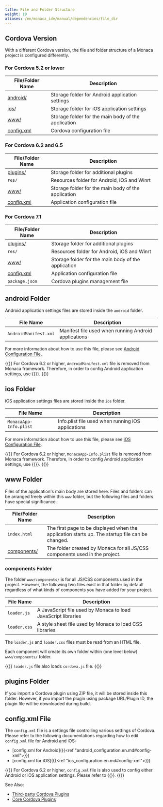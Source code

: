 ```yaml
---
title: File and Folder Structure
weight: 10
aliases: /en/monaca_ide/manual/dependencies/file_dir
---
```


## Cordova Version

With a different Cordova version, the file and folder structure of a Monaca project is configured differently. 

### For Cordova 5.2 or lower

| File/Folder Name | Description |
|------------------|-------------|
| [android/](#android-folder) | Storage folder for Android application settings |
| [ios/](#ios-folder) | Storage folder for iOS application settings |
| [www/](#www-folder) | Storage folder for the main body of the application |
| [config.xml](#config-xml-file) | Cordova configuration file |


### For Cordova 6.2 and 6.5

| File/Folder Name | Description |
|------------------|-------------|
| [plugins/](#plugins-folder) | Storage folder for additional plugins |
| `res/` | Resources folder for Android, iOS and Winrt |
| [www/](#www-folder) | Storage folder for the main body of the application |
| [config.xml](#config-xml-file) | Application configuration file |

### For Cordova 7.1

| File/Folder Name | Description |
|------------------|-------------|
| [plugins/](#plugins-folder) | Storage folder for additional plugins |
| `res/` | Resources folder for Android, iOS and Winrt |
| [www/](#www-folder) | Storage folder for the main body of the application |
| [config.xml](#config-xml-file) | Application configuration file |
| `package.json` | Cordova plugins management file |

## android Folder

Android application settings files are stored inside the `android`
folder.

| File Name | Description |
|------------------|-------------|
| `AndroidManifest.xml` | 	Manifest file used when running Android applications |

For more information about how to use this file, please see [Android Configuration File](/en/reference/config/android_configuration/).

{{<note>}}
    For Cordova 6.2 or higher, <code>AndroidManifest.xml</code> file is removed from Monaca framework. Therefore, in order to config Android application settings, use {{<link href="/en/reference/third_party_phonegap/custom_config/" title="Cordova Custom Config Plugin">}}.
{{</note>}}

## ios Folder

iOS application settings files are stored inside the `ios` folder.

| File Name | Description |
|------------------|-------------|
| `MonacaApp-Info.plist` | Info.plist file used when running iOS applications |

For more information about how to use this file, please see [iOS Configuration File](/en/reference/config/ios_configuration/).


{{<note>}}
    For Cordova 6.2 or higher, <code>MonacaApp-Info.plist</code> file is removed from Monaca framework. Therefore, in order to config Android application settings, use {{<link href="/en/reference/third_party_phonegap/custom_config/" title="Cordova Custom Config Plugin">}}.
{{</note>}}

## www Folder

Files of the application's main body are stored here. Files and folders
can be arranged freely within this `www` folder, but the following files
and folders have special significance.

| File/Folder Name | Description |
|------------------|-------------|
| `index.html` | 	The first page to be displayed when the application starts up. The startup file can be changed. |
| [components/](#components-folder) | The folder created by Monaca for all JS/CSS components used in the project. | 

### components Folder

The folder `www/components/` is for all JS/CSS components used in the
project. However, the following two files exist in that folder by
default regardless of what kinds of components you have added for your
project.

| File Name | Description |
|-----------|-------------|
| `loader.js` | 	A JavaScript file used by Monaca to load JavaScript libraries |
| `loader.css` | 	A style sheet file used by Monaca to load CSS libraries |

The `loader.js` and `loader.css` files must be read from an HTML file.

Each component will create its own folder within (one level below)
`www/components/` folder.

{{<note>}}
    <code>loader.js</code> file also loads <code>cordova.js</code> file.
{{</note>}}

## plugins Folder

If you import a Cordova plugin using ZIP file, it will be stored inside this folder. However, if you import the plugin using package URL/Plugin ID, the plugin file will be downloaded during build.

## config.xml File

The `config.xml` file is a settings file controlling various settings of Cordova. Please refer to the following documentations regarding how to edit `config.xml` file for Android and iOS:

-   [config.xml for Android]({{<ref "android_configuration.en.md#config-xml">}})
-   [config.xml for iOS]({{<ref "ios_configuration.en.md#config-xml">}})


{{<note>}}
    For Cordova 6.2 or higher, <code>config.xml</code> file is also used to config either Android or iOS application settings. Please refer to {{<link href="/en/reference/third_party_phonegap/custom_config/" title="Cordova Custom Config Plugin">}}.
{{</note>}}


See Also: 

- [Third-party Cordova Plugins](/ja/reference/third_party_phonegap/)
- [Core Cordova Plugins](/ja/reference/cordova_6.5/)
